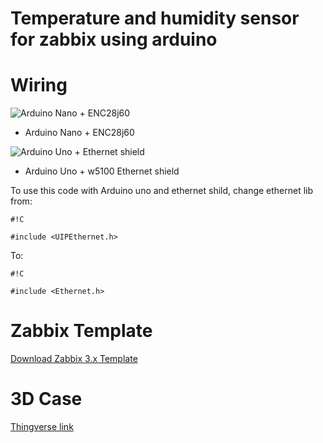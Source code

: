 # Temperature and humidity sensor for zabbix using arduino #

# Wiring #

![Arduino Nano + ENC28j60](https://bitbucket.org/vitorveras/zabbix-dht-sensor-using-arduino/downloads/WiringDiagramNano.jpg)

- Arduino Nano + ENC28j60


![Arduino Uno + Ethernet shield](https://bitbucket.org/vitorveras/zabbix-dht-sensor-using-arduino/downloads/WiringDiagramUno.jpg)

- Arduino Uno + w5100 Ethernet shield


To use this code with Arduino uno and ethernet shild, change ethernet lib from:
```
#!C

#include <UIPEthernet.h>
```
To:
```
#!C

#include <Ethernet.h>
```
 
# Zabbix Template #
[Download Zabbix 3.x Template](https://bitbucket.org/vitorveras/zabbix-dht-sensor-using-arduino/downloads/zbx_Template_Arduino_DHT_Sensor.xml)

# 3D Case #
[Thingverse link](https://www.thingiverse.com/thing:2761584)
